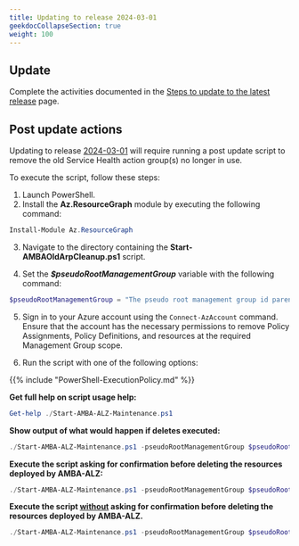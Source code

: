 ```yaml
---
title: Updating to release 2024-03-01
geekdocCollapseSection: true
weight: 100
---
```


## Update

Complete the activities documented in the [Steps to update to the latest release](.._index#steps-to-update-to-the-latest-release) page.

## Post update actions

Updating to release [2024-03-01](../../../Whats-New#2024-03-01) will require running a post update script to remove the old Service Health action group(s) no longer in use.

To execute the script, follow these steps:

1. Launch PowerShell.
2. Install the **Az.ResourceGraph** module by executing the following command:

  ```powershell
  Install-Module Az.ResourceGraph
  ```

3. Navigate to the directory containing the **Start-AMBAOldArpCleanup.ps1** script.

4. Set the _**$pseudoRootManagementGroup**_ variable with the following command:

  ```powershell
  $pseudoRootManagementGroup = "The pseudo root management group id parenting the identity, management and connectivity management groups"
  ```

5. Sign in to your Azure account using the `Connect-AzAccount` command. Ensure that the account has the necessary permissions to remove Policy Assignments, Policy Definitions, and resources at the required Management Group scope.

6. Run the script with one of the following options:

  {{% include "PowerShell-ExecutionPolicy.md" %}}

   **Get full help on script usage help:**

   ```powershell
   Get-help ./Start-AMBA-ALZ-Maintenance.ps1
   ```

   **Show output of what would happen if deletes executed:**

   ```powershell
   ./Start-AMBA-ALZ-Maintenance.ps1 -pseudoRootManagementGroup $pseudoRootManagementGroup -cleanItems NotificationAssets -WhatIf
   ```

   **Execute the script asking for confirmation before deleting the resources deployed by AMBA-ALZ:**

   ```powershell
   ./Start-AMBA-ALZ-Maintenance.ps1 -pseudoRootManagementGroup $pseudoRootManagementGroup -cleanItems NotificationAssets
   ```

   **Execute the script <ins>without</ins> asking for confirmation before deleting the resources deployed by AMBA-ALZ.**

   ```powershell
   ./Start-AMBA-ALZ-Maintenance.ps1 -pseudoRootManagementGroup $pseudoRootManagementGroup -cleanItems NotificationAssets -Confirm:$false
   ```
